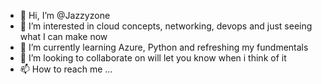 - 👋 Hi, I’m @Jazzyzone
- 👀 I’m interested in cloud concepts, networking, devops and just seeing what I can make now
- 🌱 I’m currently learning Azure, Python and refreshing my fundmentals 
- 💞️ I’m looking to collaborate on will let you know when i think of it
- 📫 How to reach me ...

<!---
Jazzyzone/Jazzyzone is a ✨ special ✨ repository because its `README.md` (this file) appears on your GitHub profile.
You can click the Preview link to take a look at your changes.
--->

